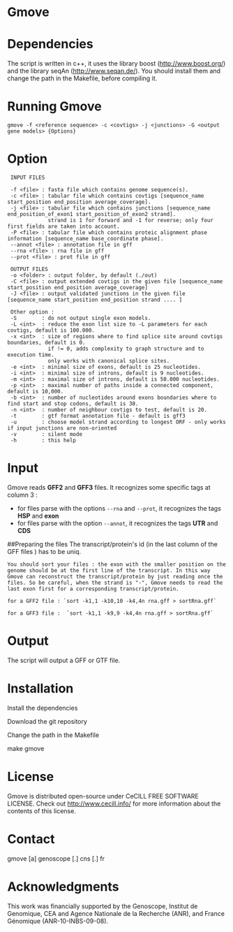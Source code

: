 # Gmove

# Dependencies
The script is written in c++, it uses the library boost (http://www.boost.org/) and the library seqAn (http://www.seqan.de/). You should install them and change the path in the Makefile, before compiling it.

# Running Gmove
`gmove -f <reference sequence> -c <covtigs> -j <junctions> -G <output gene models> {Options}`

# Option


     INPUT FILES

     -f <file> : fasta file which contains genome sequence(s).
     -c <file> : tabular file which contains covtigs [sequence_name start_position end_position average_coverage].
     -j <file> : tabular file which contains junctions [sequence_name end_position_of_exon1 start_position_of_exon2 strand].
                 strand is 1 for forward and -1 for reverse; only four first fields are taken into account.
     -P <file> : tabular file which contains proteic alignment phase information [sequence_name base_coordinate phase].
     --annot <file> : annotation file in gff
     --rna <file> : rna file in gff
     --prot <file> : prot file in gff
  
     OUTPUT FILES
     -o <folder> : output folder, by default (./out)
     -C <file> : output extended covtigs in the given file [sequence_name start_position end_position average_coverage]
     -J <file> : output validated junctions in the given file [sequence_name start_position end_position strand .... ]
  
     Other option :
     -S        : do not output single exon models.
     -L <int>  : reduce the exon list size to -L parameters for each covtigs, default is 100.000.
     -x <int>  : size of regions where to find splice site around covtigs boundaries, default is 0.
                 if != 0, adds complexity to graph structure and to execution time.
                 only works with canonical splice sites.
     -e <int>  : minimal size of exons, default is 25 nucleotides.
     -i <int>  : minimal size of introns, default is 9 nucleotides.
     -m <int>  : maximal size of introns, default is 50.000 nucleotides.
     -p <int>  : maximal number of paths inside a connected component, default is 10,000.
     -b <int>  : number of nucleotides around exons boundaries where to find start and stop codons, default is 30.
     -n <int>  : number of neighbour covtigs to test, default is 20.
     -t        : gtf format annotation file - default is gff3
     -u        : choose model strand according to longest ORF - only works if input junctions are non-oriented
     -v        : silent mode
     -h        : this help

# Input
Gmove reads **GFF2** and **GFF3** files. It recognizes some specific tags at column 3 : 
  - for files parse with the options `--rna` and `--prot`, it recognizes the tags **HSP** and **exon**
  - for files parse with the option `--annot`, it recognizes the tags **UTR** and **CDS**
  
  ##Preparing the files
    The transcript/protein's id (in the last column of the GFF files ) has to be uniq.

    You should sort your files : the exon with the smaller position on the genome should be at the first line of the transcript. In this way Gmove can reconstruct the transcript/protein by just reading once the files. So be careful, when the strand is "-", Gmove needs to read the last exon first for a corresponding transcript/protein. 
    
    for a GFF2 file : `sort -k1,1 -k10,10 -k4,4n rna.gff > sortRna.gff`
    
    for a GFF3 file :  `sort -k1,1 -k9,9 -k4,4n rna.gff > sortRna.gff`

# Output
The script will output a GFF or GTF file. 



# Installation
Install the dependencies

Download the git repository

Change the path in the Makefile

make gmove

# License
Gmove is distributed open-source under CeCILL FREE SOFTWARE LICENSE. Check out http://www.cecill.info/ for more information about the contents of this license.

# Contact
gmove [a] genoscope [.] cns [.] fr


# Acknowledgments
This work was financially supported by the Genoscope, Institut de Genomique, CEA and Agence Nationale de la Recherche (ANR), and France Génomique (ANR-10-INBS-09-08).
